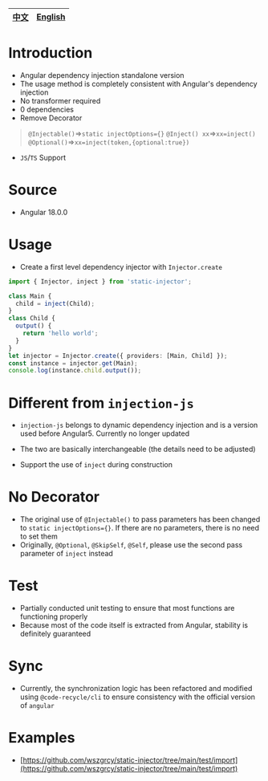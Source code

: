| [中文](https://github.com/wszgrcy/static-injector/blob/main/readme.zh-Hans.md) | [English](./readme.md) |
| ------------------------------------------------------------------------------ | ---------------------- |

# Introduction

- Angular dependency injection standalone version
- The usage method is completely consistent with Angular's dependency injection
- No transformer required
- 0 dependencies
- Remove Decorator
> `@Injectable()`=>`static injectOptions={}`
> `@Inject() xx`=>`xx=inject()`
> `@Optional()`=>`xx=inject(token,{optional:true})`
- `JS`/`TS` Support

# Source

- Angular 18.0.0

# Usage

- Create a first level dependency injector with `Injector.create`
```ts
import { Injector, inject } from 'static-injector';

class Main {
  child = inject(Child);
}
class Child {
  output() {
    return 'hello world';
  }
}
let injector = Injector.create({ providers: [Main, Child] });
const instance = injector.get(Main);
console.log(instance.child.output());
```

# Different from `injection-js`

- `injection-js` belongs to dynamic dependency injection and is a version used before Angular5. Currently no longer updated
- The two are basically interchangeable (the details need to be adjusted)

- Support the use of `inject` during construction

# No Decorator

- The original use of `@Injectable()` to pass parameters has been changed to `static injectOptions={}`. If there are no parameters, there is no need to set them
- Originally, `@Optional`, `@SkipSelf`, `@Self`, please use the second pass parameter of `inject` instead

# Test

- Partially conducted unit testing to ensure that most functions are functioning properly
- Because most of the code itself is extracted from Angular, stability is definitely guaranteed

# Sync

- Currently, the synchronization logic has been refactored and modified using `@code-recycle/cli` to ensure consistency with the official version of `angular`

# Examples
- [https://github.com/wszgrcy/static-injector/tree/main/test/import](https://github.com/wszgrcy/static-injector/tree/main/test/import)